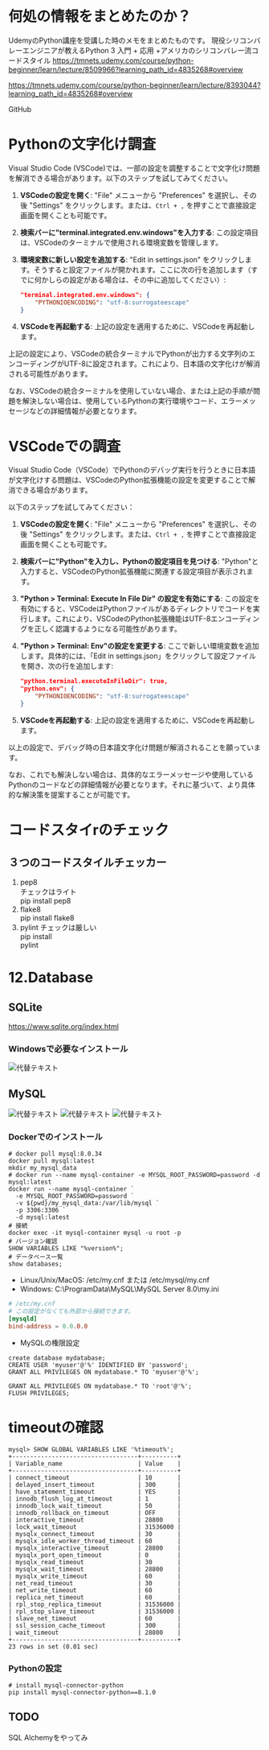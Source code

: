 # 何処の情報をまとめたのか？

UdemyのPython講座を受講した時のメモをまとめたものです。
現役シリコンバレーエンジニアが教えるPython 3 入門 + 応用 +アメリカのシリコンバレー流コードスタイル
https://tmnets.udemy.com/course/python-beginner/learn/lecture/8509966?learning_path_id=4835268#overview

https://tmnets.udemy.com/course/python-beginner/learn/lecture/8393044?learning_path_id=4835268#overview

GitHub



# Pythonの文字化け調査
Visual Studio Code (VSCode)では、一部の設定を調整することで文字化け問題を解消できる場合があります。以下のステップを試してみてください。

1. **VSCodeの設定を開く**: "File" メニューから "Preferences" を選択し、その後 "Settings" をクリックします。または、`Ctrl + ,` を押すことで直接設定画面を開くことも可能です。

2. **検索バーに"terminal.integrated.env.windows"を入力する**: この設定項目は、VSCodeのターミナルで使用される環境変数を管理します。

3. **環境変数に新しい設定を追加する**: "Edit in settings.json" をクリックします。そうすると設定ファイルが開かれます。ここに次の行を追加します（すでに何かしらの設定がある場合は、その中に追加してください）:

    ```json
    "terminal.integrated.env.windows": {
        "PYTHONIOENCODING": "utf-8:surrogateescape"
    }
    ```

4. **VSCodeを再起動する**: 上記の設定を適用するために、VSCodeを再起動します。

上記の設定により、VSCodeの統合ターミナルでPythonが出力する文字列のエンコーディングがUTF-8に設定されます。これにより、日本語の文字化けが解消される可能性があります。

なお、VSCodeの統合ターミナルを使用していない場合、または上記の手順が問題を解決しない場合は、使用しているPythonの実行環境やコード、エラーメッセージなどの詳細情報が必要となります。


# VSCodeでの調査
Visual Studio Code（VSCode）でPythonのデバッグ実行を行うときに日本語が文字化けする問題は、VSCodeのPython拡張機能の設定を変更することで解消できる場合があります。

以下のステップを試してみてください：

1. **VSCodeの設定を開く**: "File" メニューから "Preferences" を選択し、その後 "Settings" をクリックします。または、`Ctrl + ,` を押すことで直接設定画面を開くことも可能です。

2. **検索バーに"Python"を入力し、Pythonの設定項目を見つける**: "Python"と入力すると、VSCodeのPython拡張機能に関連する設定項目が表示されます。

3. **"Python > Terminal: Execute In File Dir" の設定を有効にする**: この設定を有効にすると、VSCodeはPythonファイルがあるディレクトリでコードを実行します。これにより、VSCodeのPython拡張機能はUTF-8エンコーディングを正しく認識するようになる可能性があります。

4. **"Python > Terminal: Env"の設定を変更する**: ここで新しい環境変数を追加します。具体的には、「Edit in settings.json」をクリックして設定ファイルを開き、次の行を追加します:

    ```json
    "python.terminal.executeInFileDir": true,
    "python.env": {
        "PYTHONIOENCODING": "utf-8:surrogateescape"
    }
    ```

5. **VSCodeを再起動する**: 上記の設定を適用するために、VSCodeを再起動します。

以上の設定で、デバッグ時の日本語文字化け問題が解消されることを願っています。

なお、これでも解決しない場合は、具体的なエラーメッセージや使用しているPythonのコードなどの詳細情報が必要となります。それに基づいて、より具体的な解決策を提案することが可能です。


# コードスタイrのチェック
## ３つのコードスタイルチェッカー
1. pep8  
チェックはライト  
pip install pep8
1. flake8  
pip install flake8
1. pylint
チェックは厳しい  
pip install  
pylint


# 12.Database
## SQLite
https://www.sqlite.org/index.html
### Windowsで必要なインストール
![代替テキスト](./Images/SQLiteSetup.png)
## MySQL
![代替テキスト](./Images/MySQLSetup1.png)
![代替テキスト](./Images/MySQLSetup2.png)
![代替テキスト](./Images/MySQLSetup3.png)
### Dockerでのインストール
```
# docker pull mysql:8.0.34
docker pull mysql:latest
mkdir my_mysql_data
# docker run --name mysql-container -e MYSQL_ROOT_PASSWORD=password -d mysql:latest
docker run --name mysql-container `
  -e MYSQL_ROOT_PASSWORD=password `
  -v ${pwd}/my_mysql_data:/var/lib/mysql `
  -p 3306:3306 `
  -d mysql:latest
# 接続
docker exec -it mysql-container mysql -u root -p
# バージョン確認
SHOW VARIABLES LIKE "%version%";
# データベース一覧
show databases;
```
* Linux/Unix/MacOS: /etc/my.cnf または /etc/mysql/my.cnf
* Windows: C:\ProgramData\MySQL\MySQL Server 8.0\my.ini
```conf
# /etc/my.cnf
# この設定がなくても外部から接続できます。
[mysqld]
bind-address = 0.0.0.0
```
* MySQLの権限設定
```
create database mydatabase;
CREATE USER 'myuser'@'%' IDENTIFIED BY 'password';
GRANT ALL PRIVILEGES ON mydatabase.* TO 'myuser'@'%';

GRANT ALL PRIVILEGES ON mydatabase.* TO 'root'@'%';
FLUSH PRIVILEGES;
```
# timeoutの確認
```
mysql> SHOW GLOBAL VARIABLES LIKE '%timeout%';
+-----------------------------------+----------+
| Variable_name                     | Value    |
+-----------------------------------+----------+
| connect_timeout                   | 10       |
| delayed_insert_timeout            | 300      |
| have_statement_timeout            | YES      |
| innodb_flush_log_at_timeout       | 1        |
| innodb_lock_wait_timeout          | 50       |
| innodb_rollback_on_timeout        | OFF      |
| interactive_timeout               | 28800    |
| lock_wait_timeout                 | 31536000 |
| mysqlx_connect_timeout            | 30       |
| mysqlx_idle_worker_thread_timeout | 60       |
| mysqlx_interactive_timeout        | 28800    |
| mysqlx_port_open_timeout          | 0        |
| mysqlx_read_timeout               | 30       |
| mysqlx_wait_timeout               | 28800    |
| mysqlx_write_timeout              | 60       |
| net_read_timeout                  | 30       |
| net_write_timeout                 | 60       |
| replica_net_timeout               | 60       |
| rpl_stop_replica_timeout          | 31536000 |
| rpl_stop_slave_timeout            | 31536000 |
| slave_net_timeout                 | 60       |
| ssl_session_cache_timeout         | 300      |
| wait_timeout                      | 28800    |
+-----------------------------------+----------+
23 rows in set (0.01 sec)
```

### Pythonの設定
```
# install mysql-connector-python
pip install mysql-connector-python==8.1.0
```
## TODO
SQL Alchemyをやってみ
